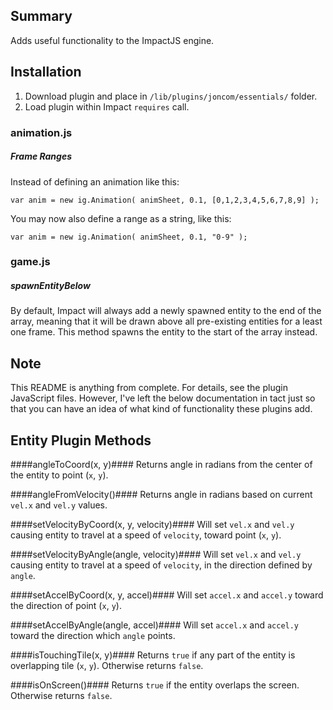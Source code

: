 ## Summary ##
Adds useful functionality to the ImpactJS engine.

## Installation ##
1. Download plugin and place in `/lib/plugins/joncom/essentials/` folder.
2. Load plugin within Impact `requires` call.

### animation.js ###

##### Frame Ranges #####

Instead of defining an animation like this:
```
var anim = new ig.Animation( animSheet, 0.1, [0,1,2,3,4,5,6,7,8,9] );
```

You may now also define a range as a string, like this:
```
var anim = new ig.Animation( animSheet, 0.1, "0-9" );
```

### game.js ###

##### spawnEntityBelow #####

By default, Impact will always add a newly spawned entity to the end of the array, meaning that it will be drawn above all pre-existing entities for a least one frame. This method spawns the entity to the start of the array instead.

## Note ##
This README is anything from complete. For details, see the plugin JavaScript files. However, I've left the below documentation in tact just so that you can have an idea of what kind of functionality these plugins add.

## Entity Plugin Methods ##

####angleToCoord(x, y)####
Returns angle in radians from the center of the entity to point (`x`, `y`).

####angleFromVelocity()####
Returns angle in radians based on current `vel.x` and `vel.y` values.

####setVelocityByCoord(x, y, velocity)####
Will set `vel.x` and `vel.y` causing entity to travel at a speed of `velocity`, toward point (`x`, `y`).

####setVelocityByAngle(angle, velocity)####
Will set `vel.x` and `vel.y` causing entity to travel at a speed of `velocity`, in the direction defined by `angle`.

####setAccelByCoord(x, y, accel)####
Will set `accel.x` and `accel.y` toward the direction of point (`x`, `y`).

####setAccelByAngle(angle, accel)####
Will set `accel.x` and `accel.y` toward the direction which `angle` points.

####isTouchingTile(x, y)####
Returns `true` if any part of the entity is overlapping tile (`x`, `y`). Otherwise returns `false`.

####isOnScreen()####
Returns `true` if the entity overlaps the screen. Otherwise returns `false`.